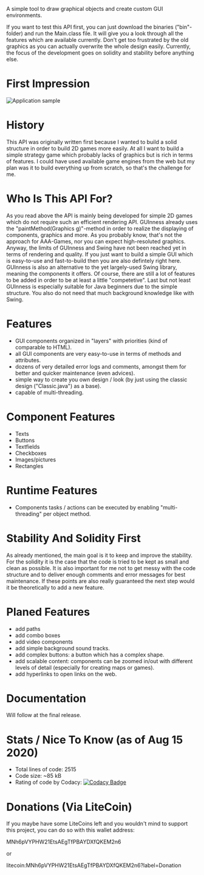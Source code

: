 A simple tool to draw graphical objects and create custom GUI environments.

If you want to test this API first, you can just download the binaries ("bin"-folder) and run the Main.class file.
It will give you a look through all the features which are available currently.
Don't get too frustrated by the old graphics as you can actually overwrite the whole design easily.
Currently, the focus of the development goes on solidity and stability before anything else.


# First Impression
![Application sample](https://i.ibb.co/wYDhDDP/Screenshot-from-2020-08-21-16-22-50.jpg)


# History
This API was originally written first because I wanted to build a solid structure in order
to build 2D games more easily.
At all I want to build a simple strategy game which probably lacks of graphics but is rich in terms of features.
I could have used available game engines from the web but my plan was it to build everything up from scratch,
so that's the challenge for me.


# Who Is This API For?
As you read above the API is mainly being developed for simple 2D games which do not require such an efficient rendering API.
GUInness already uses the "paintMethod(Graphics g)"-method in order to realize the displaying of components, graphics and more.
As you probably know, that's not the approach for AAA-Games, nor you can expect high-resoluted graphics.
Anyway, the limits of GUInness and Swing have not been reached yet in terms of rendering and quality.
If you just want to build a simple GUI which is easy-to-use and fast-to-build then you are also defintely right here.
GUInness is also an alternative to the yet largely-used Swing library, meaning the components it offers.
Of course, there are still a lot of features to be added in order to be at least a little "competetive".
Last but not least GUInness is especially suitable for Java beginners due to the simple structure.
You also do not need that much background knowledge like with Swing.


# Features
- GUI components organized in "layers" with priorities (kind of comparable to HTML).
- all GUI components are very easy-to-use in terms of methods and attributes.
- dozens of very detailed error logs and comments, amongst them for better and quicker maintenance (even advices).
- simple way to create you own design / look (by just using the classic design ("Classic.java") as a base).
- capable of multi-threading.


# Component Features
- Texts
- Buttons
- Textfields
- Checkboxes
- Images/pictures
- Rectangles


# Runtime Features
- Components tasks / actions can be executed by enabling "multi-threading" per object method.


# Stability And Solidity First
As already mentioned, the main goal is it to keep and improve the stability.
For the solidity it is the case that the code is tried to be kept as small and clean as possible.
It is also important for me not to get messy with the code structure and to deliver enough comments and error messages for best maintenance.
If these points are also really guaranteed the next step would it be theoretically to add a new feature.


# Planed Features
- add paths
- add combo boxes
- add video components
- add simple background sound tracks.
- add complex buttons: a button which has a complex shape.
- add scalable content: components can be zoomed in/out with different levels of detail (especially for creating maps or games).
- add hyperlinks to open links on the web.


# Documentation
Will follow at the final release.


# Stats / Nice To Know (as of Aug 15 2020)
- Total lines of code: 2515
- Code size: ~85 kB
- Rating of code by Codacy: [![Codacy Badge](https://app.codacy.com/project/badge/Grade/ce99cd3f8f5242e0944f216bf975edb8)](https://www.codacy.com/manual/SucukiFarmer/GUInness?utm_source=github.com&amp;utm_medium=referral&amp;utm_content=SucukiFarmer/GUInness&amp;utm_campaign=Badge_Grade)


# Donations (Via LiteCoin)
If you maybe have some LiteCoins left and you wouldn't mind to support this project,
you can do so with this wallet address:

MNh6pVYPHW21EtsAEgTfPBAYDXfQKEM2n6

or

litecoin:MNh6pVYPHW21EtsAEgTfPBAYDXfQKEM2n6?label=Donation

